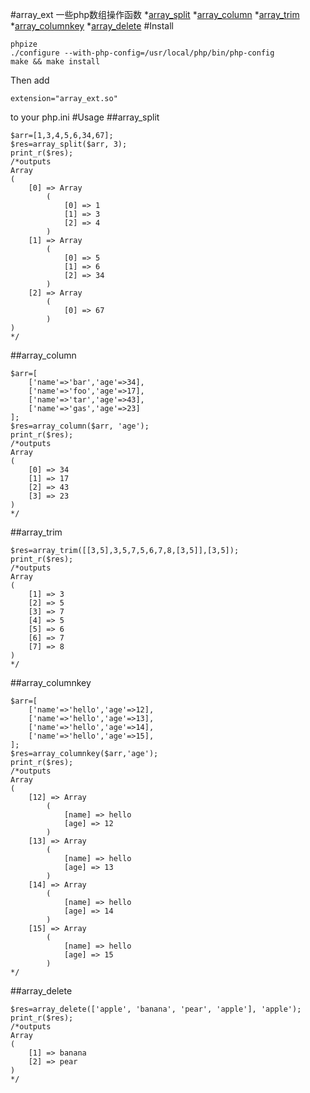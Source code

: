 #array_ext
一些php数组操作函数
	*[array_split](##array_split)
	*[array_column](##array_column)
	*[array_trim](##array_trim)
	*[array_columnkey](##array_columnkey)
	*[array_delete](##array_delete)
#Install
~~~
phpize
./configure --with-php-config=/usr/local/php/bin/php-config
make && make install
~~~
Then add
~~~
extension="array_ext.so"
~~~
to your php.ini
#Usage
##array_split
~~~
$arr=[1,3,4,5,6,34,67];
$res=array_split($arr, 3);
print_r($res);
/*outputs
Array
(
    [0] => Array
        (
            [0] => 1
            [1] => 3
            [2] => 4
        )
    [1] => Array
        (
            [0] => 5
            [1] => 6
            [2] => 34
        )
    [2] => Array
        (
            [0] => 67
        )
)
*/
~~~
##array_column
~~~
$arr=[
	['name'=>'bar','age'=>34],
	['name'=>'foo','age'=>17],
	['name'=>'tar','age'=>43],
	['name'=>'gas','age'=>23]
];
$res=array_column($arr, 'age');
print_r($res);
/*outputs
Array
(
    [0] => 34
    [1] => 17
    [2] => 43
    [3] => 23
)
*/
~~~
##array_trim
~~~
$res=array_trim([[3,5],3,5,7,5,6,7,8,[3,5]],[3,5]);
print_r($res);
/*outputs
Array
(
    [1] => 3
    [2] => 5
    [3] => 7
    [4] => 5
    [5] => 6
    [6] => 7
    [7] => 8
)
*/
~~~
##array_columnkey
~~~
$arr=[
	['name'=>'hello','age'=>12],
	['name'=>'hello','age'=>13],
	['name'=>'hello','age'=>14],
	['name'=>'hello','age'=>15],
];
$res=array_columnkey($arr,'age');
print_r($res);
/*outputs
Array
(
    [12] => Array
        (
            [name] => hello
            [age] => 12
        )
    [13] => Array
        (
            [name] => hello
            [age] => 13
        )
    [14] => Array
        (
            [name] => hello
            [age] => 14
        )
    [15] => Array
        (
            [name] => hello
            [age] => 15
        )
*/
~~~
##array_delete
~~~
$res=array_delete(['apple', 'banana', 'pear', 'apple'], 'apple');
print_r($res);
/*outputs
Array
(
    [1] => banana
    [2] => pear
)
*/
~~~